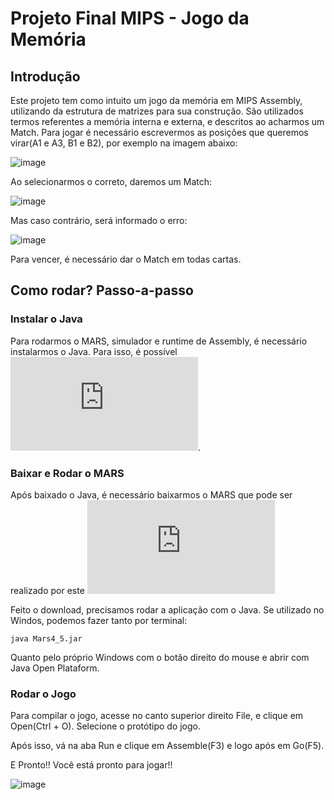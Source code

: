 # Projeto Final MIPS - Jogo da Memória 

## Introdução

Este projeto tem como intuito um jogo da memória em MIPS Assembly, utilizando da estrutura de matrizes para sua construção. São utilizados termos referentes a memória interna e externa, e descritos ao acharmos um Match. Para jogar é necessário escrevermos as posições que queremos virar(A1 e A3, B1 e B2), por exemplo na imagem abaixo:

![image](https://github.com/user-attachments/assets/c1327a95-e03c-418a-afd3-b6a708e0816e)

Ao selecionarmos o correto, daremos um Match:

![image](https://github.com/user-attachments/assets/1e95843d-99ff-4567-917a-1a0020fc7c1c)

Mas caso contrário, será informado o erro:

![image](https://github.com/user-attachments/assets/226d0c48-2afe-4718-8821-468be5bcdb50)

Para vencer, é necessário dar o Match em todas cartas.

## Como rodar? Passo-a-passo

### Instalar o Java

Para rodarmos o MARS, simulador e runtime de Assembly, é necessário instalarmos o Java. Para isso, é possível ![acessar aqui](https://www.java.com/pt-BR/download/help/download_options_pt-br.html). 

### Baixar e Rodar o MARS

Após baixado o Java, é necessário baixarmos o MARS que pode ser realizado por este ![link](https://github.com/dpetersanderson/MARS/releases/download/v.4.5.1/Mars4_5.jar)

Feito o download, precisamos rodar a aplicação com o Java. Se utilizado no Windos, podemos fazer tanto por terminal:
```
java Mars4_5.jar
```

Quanto pelo próprio Windows com o botão direito do mouse e abrir com Java Open Plataform.

### Rodar o Jogo

Para compilar o jogo, acesse no canto superior direito File, e clique em Open(Ctrl + O). Selecione o protótipo do jogo.

Após isso, vá na aba Run e clique em Assemble(F3) e logo após em Go(F5).

E Pronto!! Você está pronto para jogar!!

![image](https://github.com/user-attachments/assets/948fabc6-cfbb-408b-92e0-b5aa6cc36b45)




